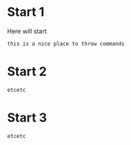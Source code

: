 # Start 1

Here will start

```sh
this is a nice place to throw commands
```


# Start 2

```sh
etcetc
```


# Start 3

```sh
etcetc
```

